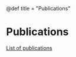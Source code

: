 @def title = "Publications"

# Publications

[List of publications](https://ir.cwi.nl/#facet=affiliation_label_partOf:Scientific%20Computing)
